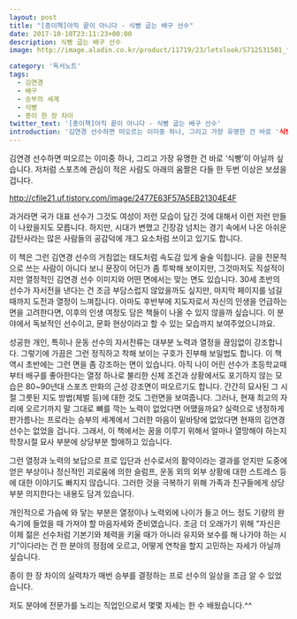 ```yaml
---
layout: post
title: "[종이책]아직 끝이 아니다 - 식빵 굽는 배구 선수"
date: 2017-10-10T23:11:23+00:00
description: 식빵 굽는 배구 선수
image: http://image.aladin.co.kr/product/11719/23/letslook/S712531501_f.jpg

category: '독서노트'  
tags: 
  - 김연경
  - 배구
  - 승부의 세계
  - 식빵
  - 종이 한 장 차이
twitter_text: '[종이책]아직 끝이 아니다 - 식빵 굽는 배구 선수'
introduction: '김연경 선수하면 떠오르는 이미중 하나, 그리고 가장 유명한 건 바로 '식빵'이 아닐까 싶습니다.'
---
```


김연경 선수하면 떠오르는 이미중 하나, 그리고 가장 유명한 건 바로 &#8216;식빵&#8217;이 아닐까 싶습니다. 저처럼 스포츠에 관심이 적은 사람도 아래의 움짤은 다들 한 두번 이상은 보셨을 겁니다.

<http://cfile21.uf.tistory.com/image/2477E63F57A5EB21304E4F>

과거라면 국가 대표 선수가 그것도 여성이 저런 모습이 담긴 것에 대해서 이런 저런 만들이 나왔을지도 모릅니다. 하지만, 시대가 변했고 긴장감 넘치는 경기 속에서 나온 아쉬운 감탄사라는 많은 사람들의 공감덕에 개그 요소처럼 쓰이고 있기도 합니다. 

이 책은 그런 김연경 선수의 거침없는 태도처럼 속도감 있게 술술 익힙니다. 글을 전문적으로 쓰는 사람이 아니다 보니 문장이 어딘가 좀 투박해 보이지만, 그것마저도 직설적이지만 열정적인 김연경 선수 이미지와 어떤 면에서는 맞는 면도 있습니다. 30세 초반의 선수가 자서전을 낸다는 건 조금 부담스럽지 않았을까도 싶지만, 마지막 페이지를 넘길때까지 도전과 열정이 느껴집니다. 아마도 후반부에 지도자로서 자신의 인생을 언급하는 면을 고려한다면, 이후의 인생 여정도 담은 책들이 나올 수 있지 않을까 싶습니다. 이 분야에서 독보적인 선수이고, 문화 현상이라고 할 수 있는 모습까지 보여주었으니까요.

성공한 개인, 특히나 운동 선수의 자서전류는 대부분 노력과 열정을 끊임없이 강조합니다. 그렇기에 가끔은 그런 정직하고 착해 보이는 구호가 진부해 보일법도 합니다. 이 책 역시 초반에는 그런 면을 좀 강조하는 면이 있습니다. 아직 나이 어린 선수가 초등학교때부터 배구를 좋아한다는 열정 하나로 불리한 신체 조건과 상황에서도 포기하지 않는 모습은 80~90년대 스포츠 만화의 근성 강조면이 떠오르기도 합니다. 간간히 묘사된 그 시절 그릇된 지도 방법(체벌 등)에 대한 것도 그런면을 보여줍니다. 그러나, 현재 최고의 자리에 오르기까지 말 그대로 뼈를 깍는 노력이 없었다면 어땠을까요? 실력으로 냉정하게 판가름나는 프로라는 승부의 세계에서 그러한 마음이 밑바탕에 없었다면 현재의 김연경 선수는 없었을 겁니다. 그래서, 이 책에서는 꿈을 이루기 위해서 얼마나 열망해야 하는지 학창시절 묘사 부분에 상당부분 할애하고 있습니다.

그런 열정과 노력의 보답으로 프로 입단과 선수로서의 활약이라는 결과를 얻지만 도중에 얻은 부상이나 정신적인 괴로움에 의한 슬럼프, 운동 외의 외부 상황에 대한 스트레스 등에 대한 이야기도 빠지지 않습니다. 그러한 것을 극복하기 위해 가족과 친구들에게 상당 부분 의지한다는 내용도 담겨 있습니다. 

개인적으로 가슴에 와 닿는 부분은 열정이나 노력외에 나이가 들고 어느 정도 기량의 완숙기에 들었을 때 가져야 할 마음자세와 준비였습니다. 조금 더 오래가기 위해 &#8220;자신은 이제 젊은 선수처럼 기본기와 체력을 키울 때가 아니라 유지와 보수를 해 나가야 하는 시기&#8221;이다라는 건 한 분야의 정점에 오르고, 어떻게 연착을 할지 고민하는 자세가 아닐까 싶습니다.

종이 한 장 차이의 실력차가 매번 승부를 결정하는 프로 선수의 일상을 조금 알 수 있었습니다.
  
저도 분야에 전문가를 노리는 직업인으로서 몇몇 자세는 한 수 배웠습니다.^^